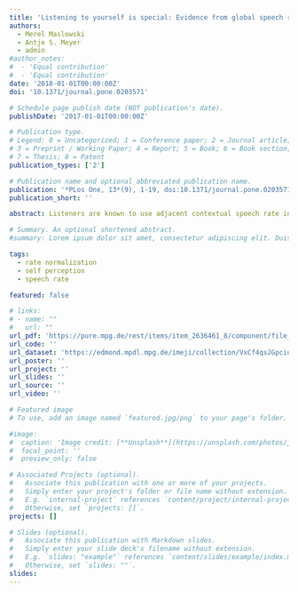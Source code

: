 ```yaml
---
title: 'Listening to yourself is special: Evidence from global speech rate tracking'
authors:
  - Merel Maslowski 
  - Antje S. Meyer 
  - admin
#author_notes:
#  - 'Equal contribution'
#  - 'Equal contribution'
date: '2018-01-01T00:00:00Z'
doi: '10.1371/journal.pone.0203571'

# Schedule page publish date (NOT publication's date).
publishDate: '2017-01-01T00:00:00Z'

# Publication type.
# Legend: 0 = Uncategorized; 1 = Conference paper; 2 = Journal article;
# 3 = Preprint / Working Paper; 4 = Report; 5 = Book; 6 = Book section;
# 7 = Thesis; 8 = Patent
publication_types: ['2']

# Publication name and optional abbreviated publication name.
publication: '*PLos One, 13*(9), 1-19, doi:10.1371/journal.pone.0203571'
publication_short: ''

abstract: Listeners are known to use adjacent contextual speech rate in processing temporally ambiguous speech sounds. For instance, an ambiguous vowel between short /α/ and long /a:/ in Dutch sounds relatively long (i.e., as /a:/) embedded in a fast precursor sentence, but short in a slow sentence. Besides the local speech rate, listeners also track talker-specific global speech rates. However, it is yet unclear whether other talkers’ global rates are encoded with reference to a listener’s self-produced rate. Three experiments addressed this question. In Experiment 1, one group of participants was instructed to speak fast, whereas another group had to speak slowly. The groups were compared on their perception of ambiguous /α/-/a:/ vowels embedded in neutral rate speech from another talker. In Experiment 2, the same participants listened to playback of their own speech and again evaluated target vowels in neutral rate speech. Neither of these experiments provided support for the involvement of self-produced speech in perception of another talker’s speech rate. Experiment 3 repeated Experiment 2 but with a new participant sample that was unfamiliar with the participants from Experiment 2. This experiment revealed fewer /a:/ responses in neutral speech in the group also listening to a fast rate, suggesting that neutral speech sounds slow in the presence of a fast talker and vice versa. Taken together, the findings show that selfproduced speech is processed differently from speech produced by others. They carry implications for our understanding of rate-dependent speech perception in dialogue settings, suggesting that both perceptual and cognitive mechanisms are involved.

# Summary. An optional shortened abstract.
#summary: Lorem ipsum dolor sit amet, consectetur adipiscing elit. Duis posuere tellus ac convallis placerat. Proin tincidunt magna sed ex sollicitudin condimentum.

tags:
  - rate normalization
  - self perception
  - speech rate

featured: false

# links:
# - name: ""
#   url: ""
url_pdf: 'https://pure.mpg.de/rest/items/item_2636461_8/component/file_2640690/content'
url_code: ''
url_dataset: 'https://edmond.mpdl.mpg.de/imeji/collection/VxCf4qsJGpciujs7'
url_poster: ''
url_project: ''
url_slides: ''
url_source: ''
url_video: ''

# Featured image
# To use, add an image named `featured.jpg/png` to your page's folder.

#image:
#  caption: 'Image credit: [**Unsplash**](https://unsplash.com/photos/jdD8gXaTZsc)'
#  focal_point: ''
#  preview_only: false

# Associated Projects (optional).
#   Associate this publication with one or more of your projects.
#   Simply enter your project's folder or file name without extension.
#   E.g. `internal-project` references `content/project/internal-project/index.md`.
#   Otherwise, set `projects: []`.
projects: []

# Slides (optional).
#   Associate this publication with Markdown slides.
#   Simply enter your slide deck's filename without extension.
#   E.g. `slides: "example"` references `content/slides/example/index.md`.
#   Otherwise, set `slides: ""`.
slides:
---
```


<!-- THIS MARKDOWN BIT IS CURRENTLY COMMENTED OUT









{{% callout note %}}
Click the _Cite_ button above to demo the feature to enable visitors to import publication metadata into their reference management software.
{{% /callout %}}

Supplementary notes can be added here, including [code and math](https://wowchemy.com/docs/content/writing-markdown-latex/).
-->